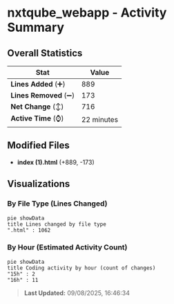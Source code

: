 # nxtqube_webapp - Activity Summary 

## Overall Statistics

| Stat                   | Value                                                             |
| ---------------------- | ----------------------------------------------------------------- |
| **Lines Added** (➕)   | 889                                          |
| **Lines Removed** (➖) | 173                                        |
| **Net Change** (↕)    | 716                |
| **Active Time** (⌚)   | 22 minutes |


## Modified Files
- **index (1).html** (+889, -173)

## Visualizations

### By File Type (Lines Changed)

```mermaid
pie showData
title Lines changed by file type
".html" : 1062
```

### By Hour (Estimated Activity Count)

```mermaid
pie showData
title Coding activity by hour (count of changes)
"15h" : 2
"16h" : 11
```


> **Last Updated:** 09/08/2025, 16:46:34